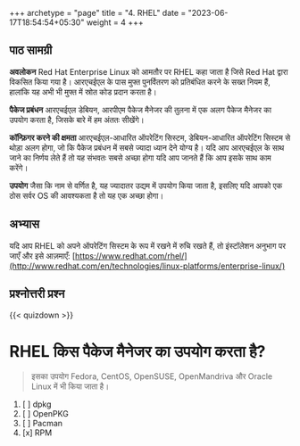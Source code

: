 +++
archetype = "page"
title = "4. RHEL"
date = "2023-06-17T18:54:54+05:30"
weight = 4
+++

## पाठ सामग्री

**अवलोकन**
Red Hat Enterprise Linux को आमतौर पर RHEL कहा जाता है जिसे Red Hat द्वारा विकसित किया गया है। आरएचईएल के पास मुफ्त पुनर्वितरण को प्रतिबंधित करने के सख्त नियम हैं, हालांकि यह अभी भी मुफ्त में स्रोत कोड प्रदान करता है।

**पैकेज प्रबंधन**
आरएचईएल डेबियन, आरपीएम पैकेज मैनेजर की तुलना में एक अलग पैकेज मैनेजर का उपयोग करता है, जिसके बारे में हम अंततः सीखेंगे।

**कॉन्फ़िगर करने की क्षमता**
आरएचईएल-आधारित ऑपरेटिंग सिस्टम, डेबियन-आधारित ऑपरेटिंग सिस्टम से थोड़ा अलग होगा, जो कि पैकेज प्रबंधन में सबसे ज्यादा ध्यान देने योग्य है। यदि आप आरएचईएल के साथ जाने का निर्णय लेते हैं तो यह संभवतः सबसे अच्छा होगा यदि आप जानते हैं कि आप इसके साथ काम करेंगे।

**उपयोग**
जैसा कि नाम से वर्णित है, यह ज्यादातर उद्यम में उपयोग किया जाता है, इसलिए यदि आपको एक ठोस सर्वर OS की आवश्यकता है तो यह एक अच्छा होगा।

## अभ्यास

यदि आप RHEL को अपने ऑपरेटिंग सिस्टम के रूप में रखने में रुचि रखते हैं, तो इंस्टॉलेशन अनुभाग पर जाएँ और इसे आज़माएँ: [https://www.redhat.com/rhel/](http://www.redhat.com/en/technologies/linux-platforms/enterprise-linux/)

## प्रश्नोत्तरी प्रश्न

{{< quizdown >}}

# RHEL किस पैकेज मैनेजर का उपयोग करता है?

> इसका उपयोग Fedora, CentOS, OpenSUSE, OpenMandriva और Oracle Linux में भी किया जाता है।

1. [ ] dpkg
1. [ ] OpenPKG
1. [ ] Pacman
1. [x] RPM
